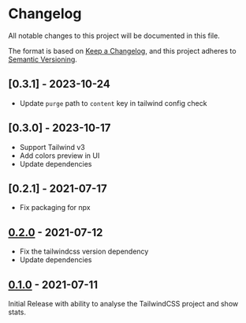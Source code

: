 # Changelog

All notable changes to this project will be documented in this file.

The format is based on [Keep a Changelog](https://keepachangelog.com/en/1.0.0/),
and this project adheres to [Semantic Versioning](https://semver.org/spec/v2.0.0.html).

## [0.3.1] - 2023-10-24

- Update `purge` path to `content` key in tailwind config check

## [0.3.0] - 2023-10-17

- Support Tailwind v3
- Add colors preview in UI
- Update dependencies

## [0.2.1] - 2021-07-17

- Fix packaging for npx

## [0.2.0] - 2021-07-12

- Fix the tailwindcss version dependency
- Update dependencies

## [0.1.0] - 2021-07-11

Initial Release with ability to analyse the TailwindCSS project and show stats.

[0.2.0]: https://github.com/apvarun/tailwindcss-analysis/compare/v0.1.0...v0.2.0
[0.1.0]: https://github.com/apvarun/tailwindcss-analysis/compare/1107327025a962308d7dd223521e00a07314016c...v0.1.0
